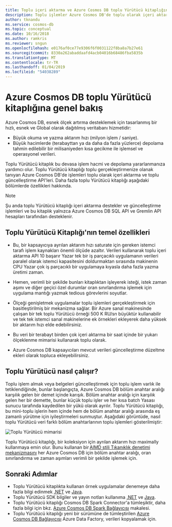 ```yaml
---
title: Toplu içeri aktarma ve Azure Cosmos DB toplu Yürütücü kitaplığını kullanarak verileri güncelleştirme
description: Toplu işlemler Azure Cosmos DB'de toplu olarak içeri aktarma ve toplu güncelleştirme API'leri toplu Yürütücü kitaplığı tarafından sunulan.
author: tknandu
ms.service: cosmos-db
ms.topic: conceptual
ms.date: 10/16/2018
ms.author: ramkris
ms.reviewer: sngun
ms.openlocfilehash: e0176af0ce77e9306f6f0031122f8ba8a7b27e61
ms.sourcegitcommit: 8330a262abaddaafd4acb04016b68486fba5835b
ms.translationtype: MT
ms.contentlocale: tr-TR
ms.lasthandoff: 01/04/2019
ms.locfileid: "54038289"
---
```

# <a name="azure-cosmos-db-bulk-executor-library-overview"></a>Azure Cosmos DB toplu Yürütücü kitaplığına genel bakış
 
Azure Cosmos DB, esnek ölçek artırma desteklemek için tasarlanmış bir hızlı, esnek ve Global olarak dağıtılmış veritabanı hizmetidir: 

* Büyük okuma ve yazma aktarım hızı (milyon işlem / saniye).  
* Büyük hacimlerde (terabayttan ya da daha da fazla yüzlerce) depolama tahmin edilebilir bir milisaniyeden kısa gecikme ile işlemsel ve operasyonel verileri.  

Toplu Yürütücü kitaplık bu devasa işlem hacmi ve depolama yararlanmanıza yardımcı olur. Toplu Yürütücü kitaplığı toplu gerçekleştirmenize olanak tanıyan Azure Cosmos DB'de işlemleri toplu olarak içeri aktarma ve toplu güncelleştirme API'leri. Daha fazla toplu Yürütücü kitaplığı aşağıdaki bölümlerde özellikleri hakkında. 

> [!NOTE] 
> Şu anda toplu Yürütücü kitaplığı içeri aktarma destekler ve güncelleştirme işlemleri ve bu kitaplık yalnızca Azure Cosmos DB SQL API ve Gremlin API hesapları tarafından desteklenir.
 
## <a name="key-features-of-the-bulk-executor-library"></a>Toplu Yürütücü Kitaplığı'nın temel özellikleri  
 
* Bu, bir kapsayıcıya ayrılan aktarım hızı saturate için gereken istemci tarafı işlem kaynakları önemli ölçüde azaltır. Verileri kullanarak toplu içeri aktarma API 10 başarır Yazar tek bir iş parçacıklı uygulamanın verileri paralel olarak istemci kapasitesini doldurmaktan sırasında makinenin CPU Yazar çok iş parçacıklı bir uygulamaya kıyasla daha fazla yazma üretimi zaman.  

* Hemen, verimli bir şekilde bunları kitaplıktan işleyerek isteği, istek zaman aşımı ve diğer geçici özel durumlar oran sınırlandırma işlemek için uygulama mantığı yazmak tedious görevlerini soyutlar.  

* Ölçeği genişletmek uygulamalar toplu işlemleri gerçekleştirmek için basitleştirilmiş bir mekanizma sağlar. Bir Azure sanal makinesinde çalışan bir tek toplu Yürütücü örneği 500 K RU/sn büyüktür kullanabilir ve tek tek istemci sanal makinelerine ek örnekleri ekleyerek daha yüksek bir aktarım hızı elde edebilirsiniz.  
 
* Bu veri bir terabayt birden çok içeri aktarma bir saat içinde bir yukarı ölçeklenme mimarisi kullanarak toplu olarak.  

* Azure Cosmos DB kapsayıcıları mevcut verileri güncelleştirme düzeltme ekleri olarak topluca ekleyebilirsiniz. 
 
## <a name="how-does-the-bulk-executor-operate"></a>Toplu Yürütücü nasıl çalışır? 

Toplu işlem almak veya belgeleri güncelleştirmek için toplu işlem varlık ile tetiklendiğinde, bunlar başlangıçta, Azure Cosmos DB bölüm anahtar aralığı karşılık gelen bir demet içinde karışık. Bölüm anahtar aralığı için karşılık gelen her bir demette, bunlar küçük toplu işler ve her kısa batch Yasası sunucu tarafında kaydedilen bir yükü olarak ayrılır. Toplu Yürütücü kitaplığı, bu mini-toplu işlerin hem içinde hem de bölüm anahtar aralığı arasında eş zamanlı yürütme için iyileştirmeleri sunmuştur. Aşağıdaki görüntüde, nasıl toplu Yürütücü veri farklı bölüm anahtarlarının toplu işlemleri gösterilmiştir:  

![Toplu Yürütücü mimarisi](./media/bulk-executor-overview/bulk-executor-architecture.png)

Toplu Yürütücü kitaplığı, bir koleksiyon için ayrılan aktarım hızı maximally kullanmaya emin olur. Bunu kullanan bir [AIMD stili Tıkanıklık denetimi mekanizmasını](https://tools.ietf.org/html/rfc5681) her Azure Cosmos DB için bölüm anahtar aralığı, oran sınırlandırma ve zaman aşımları verimli bir şekilde işlemek için. 

## <a name="next-steps"></a>Sonraki Adımlar 
  
* Toplu Yürütücü kitaplıkta kullanan örnek uygulamalar denemeye daha fazla bilgi edinmek [.NET](bulk-executor-dot-net.md) ve [Java](bulk-executor-java.md).  
* Toplu Yürütücü SDK bilgiler ve yayın notları kullanıma [.NET](sql-api-sdk-bulk-executor-dot-net.md) ve [Java](sql-api-sdk-bulk-executor-java.md).
* Toplu Yürütücü kitaplığı Cosmos DB Spark Connector'a tümleşiktir, daha fazla bilgi için bkz. [Azure Cosmos DB Spark Bağlayıcısı](spark-connector.md) makalesi.  
* Toplu Yürütücü kitaplığı yeni bir sürümüne de tümleştirilen [Azure Cosmos DB Bağlayıcısı](https://aka.ms/bulkexecutor-adf-v2) Azure Data Factory, verileri kopyalamak için.

